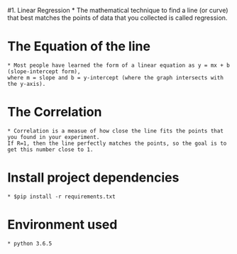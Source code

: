 #1. Linear Regression
    * The mathematical technique to find a line (or curve) that best matches the points of data
    that you collected is called regression.

# The Equation of the line
    * Most people have learned the form of a linear equation as y = mx + b (slope-intercept form),
    where m = slope and b = y-intercept (where the graph intersects with the y-axis).

# The Correlation
    * Correlation is a measue of how close the line fits the points that you found in your experiment.
    If R=1, then the line perfectly matches the points, so the goal is to get this number close to 1.

# Install project dependencies
    * $pip install -r requirements.txt

# Environment used
    * python 3.6.5